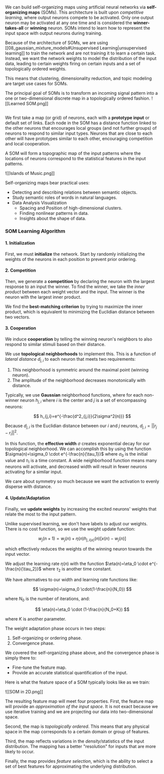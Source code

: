 We can build self-organizing maps using artificial neural networks via **self-organizing maps** (SOMs). This architecture is built upon *competitive learning*, where output neurons compete to be activated. Only one output neuron may be activated at any one time and is considered the **winner-takes-all** or **winning** neuron. SOMs intend to learn how to represent the input space with output neurons during training.

Because of the architecture of SOMs, we are using [[08_gaussian_mixture_models#Unsupervised Learning|unsupervised learning]] to train the network and are not training it to learn a certain task. Instead, we want the network weights to model the distribution of the input data, leading to certain weights firing on certain inputs and a set of topologically ordered weights.

This means that clustering, dimensionality reduction, and topic modeling are target use cases for SOMs.

The principal goal of SOMs is to transform an incoming signal pattern into a one or two-dimensional discrete map in a topologically ordered fashion. ![[Learned SOM.png]]

##

We first take a map (or grid) of neurons, each with a **prototype input** or default set of links. Each node in the SOM has a distance function linked to the other neurons that encourages local groups (and not further groups) of neurons to respond to similar input types. Neurons that are close to each other will have prototypes similar to each other, encouraging competition and local cooperation.

A SOM will form a topographic map of the input patterns where the locations of neurons correspond to the statistical features in the input patterns.

![[Islands of Music.png]]

Self-organizing maps bear practical uses:

- Detecting and describing relations between semantic objects.
- Study semantic roles of words in natural languages.
- Data Analysis Visualization
	- Spacing and Position of high-dimensional clusters.
	- Finding nonlinear patterns in data.
	- Insights about the shape of data.

### SOM Learning Algorithm

#### 1. Initialization

First, we must **initialize** the network. Start by randomly initializing the weights of the neurons in each position to prevent prior ordering.

#### 2. Competition

Then, we generate a **competition** by declaring the neuron with the largest response to an input the winner. To find the winner, we take the *inner product* between each weight vector and the input. The winner is the neuron with the largest inner product.

We find the **best-matching criterion** by trying to maximize the inner product, which is equivalent to minimizing the Euclidian distance between two vectors.

#### 3. Cooperation

We induce **cooperation** by telling the winning neuron's neighbors to also respond to similar stimuli based on their distance.

We use **topological neighborhoods** to implement this. This is a function of *lateral distance* $d_{j,i}$ to each neuron that meets two requirements:

1. This neighborhood is symmetric around the maximal point (winning neuron).
2. The amplitude of the neighborhood decreases monotonically with distance.

Typically, we use **Gaussian** neighborhood functions, where for each non-winner neuron $h_{j,i}$ where $i$ is the center and $j$ is a set of encompassing neurons:

$$
h_{j,i}=e^{-\frac{d^2_{j,i}}{2\sigma^2(n)}}
$$

Because $d_{j,i}$ is the Euclidian distance between our $i$ and $j$ neurons, $d_{j,i}=||r_j-r_i||^2$.

In this function, the **effective width** $\sigma$ creates exponential decay for our topological neighborhood. We can accomplish this by using the function $\sigma(n)=\sigma_0 \cdot e^{-\frac{n}{\tau_1}}$ where $\sigma_0$ is the initial value and $\tau_1$ is a time constant. A wide neighborhood function means many neurons will activate, and decreased width will result in fewer neurons activating for a similar input.

We care about symmetry so much because we want the activation to evenly disperse with distance.

#### 4. Update/Adaptation

Finally, we **update weights** by increasing the excited neurons' weights that relate the most to the input pattern.

Unlike supervised learning, we don't have labels to adjust our weights. There is no cost function, so we use the weight update function:

$$
w_j(n+1)=w_j(n)+\eta(n)h_{j,i(x)}(n)[x(n)-w_j(n)]
$$

which effectively reduces the weights of the winning neuron towards the input vector.

We adjust the learning rate $\eta(n)$ with the function $\eta(n)=\eta_0 \cdot e^{-\frac{n}{\tau_2}}$ where $\tau_2$ is another time constant.

We have alternatives to our width and learning rate functions like:

$$
\sigma(n)=\sigma_0 \cdot(1-\frac{n}{N_0})
$$

where $N_0$ is the number of iterations, and:

$$
\eta(n)=\eta_0 \cdot (1-\frac{n}{N_0+K})
$$

where $K$ is another parameter.

The weight adaptation phase occurs in two steps:

1. Self-organizing or ordering phase.
2. Convergence phase.

We covered the self-organizing phase above, and the convergence phase is simply there to:

- Fine-tune the feature map.
- Provide an accurate statistical quantification of the input.

Here is what the feature space of a SOM typically looks like as we train:

![[SOM in 2D.png]]

The resulting feature map will meet four properties. First, the feature map will provide an *approximation of the input space*. It is not exact because we use iterative training and we are projecting our data into two-dimensional space.

Second, the map is *topologically ordered*. This means that any physical space in the map corresponds to a certain domain or group of features.

Third, the map reflects variations in the *density*/statistics of the input distribution. The mapping has a better "resolution" for inputs that are more likely to occur.

Finally, the map provides *feature selection*, which is the ability to select a set of best features for approximating the underlying distribution.